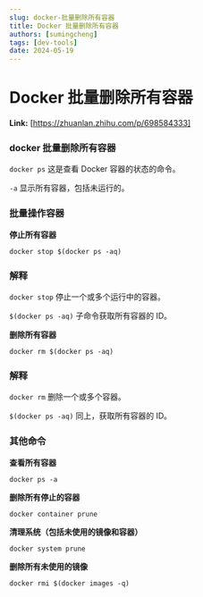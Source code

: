 ```yaml
---
slug: docker-批量删除所有容器
title: Docker 批量删除所有容器
authors: [sumingcheng]
tags: [dev-tools]
date: 2024-05-19
---
```


# Docker 批量删除所有容器



 **Link:** [https://zhuanlan.zhihu.com/p/698584333]

### docker 批量删除所有容器  

`docker ps` 这是查看 Docker 容器的状态的命令。

`-a` 显示所有容器，包括未运行的。

### 批量操作容器  

**停止所有容器**

```
docker stop $(docker ps -aq)
```
### 解释  

`docker stop` 停止一个或多个运行中的容器。

`$(docker ps -aq)` 子命令获取所有容器的 ID。

**删除所有容器**

```
docker rm $(docker ps -aq)
```
### 解释  

`docker rm` 删除一个或多个容器。

`$(docker ps -aq)` 同上，获取所有容器的 ID。

### 其他命令  

**查看所有容器**

```
docker ps -a
```

**删除所有停止的容器**

```
docker container prune
```

**清理系统（包括未使用的镜像和容器）**

```
docker system prune
```

**删除所有未使用的镜像**

```
docker rmi $(docker images -q)
```